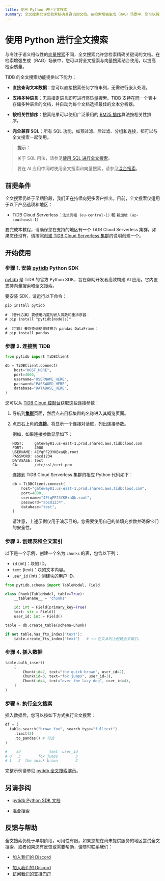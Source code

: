 ```yaml
---
title: 使用 Python 进行全文搜索
summary: 全文搜索允许您检索精确关键词的文档。在检索增强生成（RAG）场景中，您可以将全文搜索与向量搜索结合使用，以提高检索质量。
---
```


# 使用 Python 进行全文搜索

与专注于语义相似性的[向量搜索](/tidb-cloud/vector-search-overview.md)不同，全文搜索允许您检索精确关键词的文档。在检索增强生成（RAG）场景中，您可以将全文搜索与向量搜索结合使用，以提高检索质量。

TiDB 的全文搜索功能提供以下能力：

- **直接查询文本数据**：您可以直接搜索任何字符串列，无需进行嵌入处理。

- **支持多种语言**：无需指定语言即可进行高质量搜索。TiDB 支持在同一个表中存储多种语言的文档，并自动为每个文档选择最佳的文本分析器。

- **按相关性排序**：搜索结果可以使用广泛采用的 [BM25 排序](https://en.wikipedia.org/wiki/Okapi_BM25)算法按相关性排序。

- **完全兼容 SQL**：所有 SQL 功能，如预过滤、后过滤、分组和连接，都可以与全文搜索一起使用。

> **提示：**
>
> 关于 SQL 用法，请参见[使用 SQL 进行全文搜索](/tidb-cloud/vector-search-full-text-search-sql.md)。
>
> 要在 AI 应用中同时使用全文搜索和向量搜索，请参见[混合搜索](/tidb-cloud/vector-search-hybrid-search.md)。

## 前提条件

全文搜索仍处于早期阶段，我们正在持续向更多客户推出。目前，全文搜索仅适用于以下产品选项和地区：

- TiDB Cloud Serverless：`法兰克福 (eu-central-1)` 和 `新加坡 (ap-southeast-1)`

要完成本教程，请确保您在支持的地区有一个 TiDB Cloud Serverless 集群。如果您还没有，请按照[创建 TiDB Cloud Serverless 集群](/develop/dev-guide-build-cluster-in-cloud.md)的说明创建一个。

## 开始使用

### 步骤 1. 安装 [pytidb](https://github.com/pingcap/pytidb) Python SDK

[pytidb](https://github.com/pingcap/pytidb) 是 TiDB 的官方 Python SDK，旨在帮助开发者高效构建 AI 应用。它内置支持向量搜索和全文搜索。

要安装 SDK，请运行以下命令：

```shell
pip install pytidb

# （替代方案）要使用内置的嵌入函数和重排序器：
# pip install "pytidb[models]"

# （可选）要将查询结果转换为 pandas DataFrame：
# pip install pandas
```

### 步骤 2. 连接到 TiDB

```python
from pytidb import TiDBClient

db = TiDBClient.connect(
    host="HOST_HERE",
    port=4000,
    username="USERNAME_HERE",
    password="PASSWORD_HERE",
    database="DATABASE_HERE",
)
```

您可以从 [TiDB Cloud 控制台](https://tidbcloud.com)获取这些连接参数：

1. 导航到[**集群**](https://tidbcloud.com/project/clusters)页面，然后点击目标集群的名称进入其概览页面。

2. 点击右上角的**连接**。将显示一个连接对话框，列出连接参数。

   例如，如果连接参数显示如下：

   ```text
   HOST:     gateway01.us-east-1.prod.shared.aws.tidbcloud.com
   PORT:     4000
   USERNAME: 4EfqPF23YKBxaQb.root
   PASSWORD: abcd1234
   DATABASE: test
   CA:       /etc/ssl/cert.pem
   ```

   连接到 TiDB Cloud Serverless 集群的相应 Python 代码如下：

   ```python
   db = TiDBClient.connect(
       host="gateway01.us-east-1.prod.shared.aws.tidbcloud.com",
       port=4000,
       username="4EfqPF23YKBxaQb.root",
       password="abcd1234",
       database="test",
   )
   ```

   请注意，上述示例仅用于演示目的。您需要使用自己的值填充参数并确保它们的安全性。

### 步骤 3. 创建表和全文索引

以下是一个示例，创建一个名为 `chunks` 的表，包含以下列：

- `id` (int)：块的 ID。
- `text` (text)：块的文本内容。
- `user_id` (int)：创建块的用户 ID。

```python
from pytidb.schema import TableModel, Field

class Chunk(TableModel, table=True):
    __tablename__ = "chunks"

    id: int = Field(primary_key=True)
    text: str = Field()
    user_id: int = Field()

table = db.create_table(schema=Chunk)

if not table.has_fts_index("text"):
    table.create_fts_index("text")   # 👈 在文本列上创建全文索引。
```

### 步骤 4. 插入数据

```python
table.bulk_insert(
    [
        Chunk(id=2, text="the quick brown", user_id=2),
        Chunk(id=3, text="fox jumps", user_id=3),
        Chunk(id=4, text="over the lazy dog", user_id=4),
    ]
)
```

### 步骤 5. 执行全文搜索

插入数据后，您可以按如下方式执行全文搜索：

```python
df = (
  table.search("brown fox", search_type="fulltext")
    .limit(2)
    .to_pandas() # 可选
)

#    id             text  user_id
# 0   3        fox jumps        3
# 1   2  the quick brown        2
```

完整示例请参见 [pytidb 全文搜索演示](https://github.com/pingcap/pytidb/blob/main/examples/fulltext_search)。

## 另请参阅

- [pytidb Python SDK 文档](https://github.com/pingcap/pytidb)

- [混合搜索](/tidb-cloud/vector-search-hybrid-search.md)

## 反馈与帮助

全文搜索仍处于早期阶段，可用性有限。如果您想在尚未提供服务的地区尝试全文搜索，或者如果您有反馈或需要帮助，请随时联系我们：

<CustomContent platform="tidb">

- [加入我们的 Discord](https://discord.gg/zcqexutz2R)

</CustomContent>

<CustomContent platform="tidb-cloud">

- [加入我们的 Discord](https://discord.gg/zcqexutz2R)
- [访问我们的支持门户](https://tidb.support.pingcap.com/)

</CustomContent>
